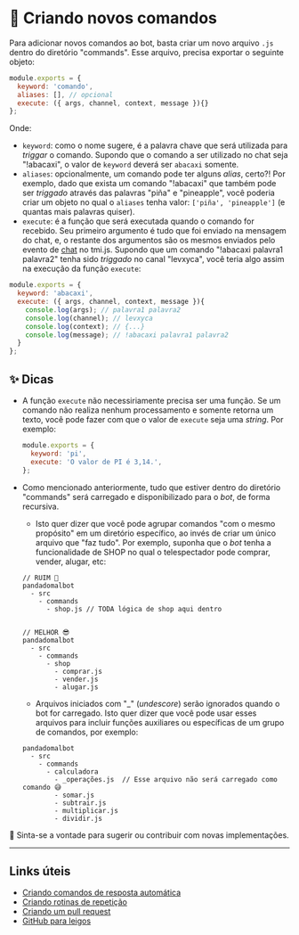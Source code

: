 # 🚀 Criando novos comandos

Para adicionar novos comandos ao bot, basta criar um novo arquivo `.js` dentro do diretório "commands".
Esse arquivo, precisa exportar o seguinte objeto:

```js
module.exports = {
  keyword: 'comando',
  aliases: [], // opcional
  execute: ({ args, channel, context, message }){}
};
```

Onde:

- `keyword`: como o nome sugere, é a palavra chave que será utilizada para _triggar_ o comando.
  Supondo que o comando a ser utilizado no chat seja "!abacaxi", o valor de `keyword` deverá
  ser `abacaxi` somente.
- `aliases`: opcionalmente, um comando pode ter alguns _alias_, certo?! Por exemplo, dado que
  exista um comando "!abacaxi" que também pode ser _triggado_ através das palavras
  "piña" e "pineapple", você poderia criar um objeto no qual o `aliases` tenha
  valor: `['piña', 'pineapple']` (e quantas mais palavras quiser).
- `execute`: é a função que será executada quando o comando for recebido. Seu primeiro argumento
  é tudo que foi enviado na mensagem do chat, e, o restante dos argumentos são os mesmos enviados pelo
  evento de [chat][1] no tmi.js. Supondo que um comando "!abacaxi palavra1 palavra2" tenha sido _triggado_
  no canal "levxyca", você teria algo assim na execução da função `execute`:

```js
module.exports = {
  keyword: 'abacaxi',
  execute: ({ args, channel, context, message }){
    console.log(args); // palavra1 palavra2
    console.log(channel); // levxyca
    console.log(context); // {...}
    console.log(message); // !abacaxi palavra1 palavra2
  }
};
```

## ✨ Dicas

- A função `execute` não necessiriamente precisa ser uma função. Se um comando não realiza nenhum
  processamento e somente retorna um texto, você pode fazer com que o valor de `execute` seja uma _string_.
  Por exemplo:

  ```js
  module.exports = {
    keyword: 'pi',
    execute: 'O valor de PI é 3,14.',
  };
  ```

- Como mencionado anteriormente, tudo que estiver dentro do diretório "commands" será carregado e
  disponibilizado para o _bot_, de forma recursiva.

  - Isto quer dizer que você pode agrupar comandos "com o mesmo propósito" em um diretório específico,
    ao invés de criar um único arquivo que "faz tudo". Por exemplo, suponha que o _bot_ tenha a funcionalidade
    de SHOP no qual o telespectador pode comprar, vender, alugar, etc:

  ```none
  // RUIM 🥲
  pandadomalbot
    - src
      - commands
        - shop.js // TODA lógica de shop aqui dentro


  // MELHOR 😎
  pandadomalbot
    - src
      - commands
        - shop
          - comprar.js
          - vender.js
          - alugar.js
  ```

  - Arquivos iniciados com "\_" (_undescore_) serão ignorados quando o bot for carregado. Isto quer
    dizer que você pode usar esses arquivos para incluir funções auxiliares ou específicas de um grupo
    de comandos, por exemplo:

  ```none
  pandadomalbot
    - src
      - commands
        - calculadora
          - _operações.js  // Esse arquivo não será carregado como comando 😅
          - somar.js
          - subtrair.js
          - multiplicar.js
          - dividir.js
  ```

🎉 Sinta-se a vontade para sugerir ou contribuir com novas implementações.

----

## Links úteis

- [Criando comandos de resposta automática](./criando-comandos-de-resposta-automatica.md)
- [Criando rotinas de repetição](./criando-rotinas-de-repeticao.md)
- [Criando um pull request](https://docs.github.com/pt/pull-requests/collaborating-with-pull-requests/proposing-changes-to-your-work-with-pull-requests/creating-a-pull-request)
- [GitHub para leigos](https://dev.to/levxyca/pt-br-github-para-leigos-4i7j)

[1]: https://github.com/tmijs/docs/blob/gh-pages/_posts/v1.4.2/2019-03-03-Events.md#chat
